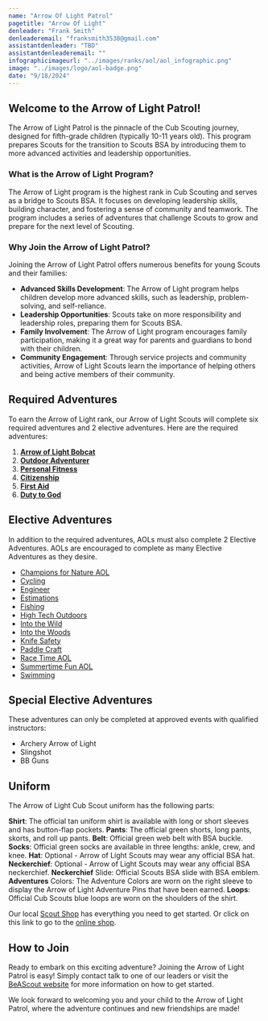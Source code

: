 ```yaml
---
name: "Arrow Of Light Patrol"
pagetitle: "Arrow Of Light"
denleader: "Frank Smith"
denleaderemail: "franksmith3538@gmail.com"
assistantdenleader: "TBD"
assistantdenleaderemail: ""
infographicimageurl: "../images/ranks/aol/aol_infographic.png"
image: "../images/logo/aol-badge.png"
date: "9/18/2024"
---
```

## Welcome to the Arrow of Light Patrol!

The Arrow of Light Patrol is the pinnacle of the Cub Scouting journey, designed for fifth-grade children (typically 10-11 years old). This program prepares Scouts for the transition to Scouts BSA by introducing them to more advanced activities and leadership opportunities.

### What is the Arrow of Light Program?

The Arrow of Light program is the highest rank in Cub Scouting and serves as a bridge to Scouts BSA. It focuses on developing leadership skills, building character, and fostering a sense of community and teamwork. The program includes a series of adventures that challenge Scouts to grow and prepare for the next level of Scouting.

### Why Join the Arrow of Light Patrol?

Joining the Arrow of Light Patrol offers numerous benefits for young Scouts and their families:

- **Advanced Skills Development**: The Arrow of Light program helps children develop more advanced skills, such as leadership, problem-solving, and self-reliance.
- **Leadership Opportunities**: Scouts take on more responsibility and leadership roles, preparing them for Scouts BSA.
- **Family Involvement**: The Arrow of Light program encourages family participation, making it a great way for parents and guardians to bond with their children.
- **Community Engagement**: Through service projects and community activities, Arrow of Light Scouts learn the importance of helping others and being active members of their community.

## Required Adventures

To earn the Arrow of Light rank, our Arrow of Light Scouts will complete six required adventures and 2 elective adventures. Here are the required adventures:

1. [**Arrow of Light Bobcat**](https://www.scouting.org/cub-scout-adventures/bobcat-arrow-of-light/)
2. [**Outdoor Adventurer**](https://www.scouting.org/cub-scout-adventures/outdoor-adventurer/)
3. [**Personal Fitness**](https://www.scouting.org/cub-scout-adventures/personal-fitness/)
4. [**Citizenship**](https://www.scouting.org/cub-scout-adventures/citizenship/)
5. [**First Aid**](https://www.scouting.org/cub-scout-adventures/first-aid/)
6. [**Duty to God**](https://www.scouting.org/cub-scout-adventures/duty-to-god/)

## Elective Adventures

In addition to the required adventures, AOLs must also complete 2 Elective Adventures. AOLs are encouraged to complete as many Elective Adventures as they desire.

- [Champions for Nature AOL](https://www.scouting.org/cub-scout-adventures/champions-for-nature-aol/)
- [Cycling](https://www.scouting.org/cub-scout-adventures/cycling/)
- [Engineer](https://www.scouting.org/cub-scout-adventures/engineer/)
- [Estimations](https://www.scouting.org/cub-scout-adventures/estimations/)
- [Fishing](https://www.scouting.org/cub-scout-adventures/fishing/)
- [High Tech Outdoors](https://www.scouting.org/cub-scout-adventures/high-tech-outdoors/)
- [Into the Wild](https://www.scouting.org/cub-scout-adventures/into-the-wild/)
- [Into the Woods](https://www.scouting.org/cub-scout-adventures/into-the-woods/)
- [Knife Safety](https://www.scouting.org/cub-scout-adventures/knife-safety/)
- [Paddle Craft](https://www.scouting.org/cub-scout-adventures/paddle-craft/)
- [Race Time AOL](https://www.scouting.org/cub-scout-adventures/race-time-aol/)
- [Summertime Fun AOL](https://www.scouting.org/cub-scout-adventures/summertime-fun-aol/)
- [Swimming](https://www.scouting.org/cub-scout-adventures/swimming/)

## Special Elective Adventures

These adventures can only be completed at approved events with qualified instructors:

- Archery Arrow of Light
- Slingshot
- BB Guns

## Uniform

The Arrow of Light Cub Scout uniform has the following parts:

**Shirt**: The official tan uniform shirt is available with long or short sleeves and has button-flap pockets.
**Pants**: The official green shorts, long pants, skorts, and roll up pants.
**Belt**: Official green web belt with BSA buckle.
**Socks**: Official green socks are available in three lengths: ankle, crew, and knee.
**Hat**: Optional - Arrow of Light Scouts may wear any official BSA hat.
**Neckerchief**: Optional - Arrow of Light Scouts may wear any official BSA neckerchief.
**Neckerchief** Slide: Official Scouts BSA slide with BSA emblem.
**Adventures** Colors: The Adventure Colors are worn on the right sleeve to display the Arrow of Light Adventure Pins that have been earned.
**Loops**: Official Cub Scouts blue loops are worn on the shoulders of the shirt.

Our local [Scout Shop](https://www.bing.com/search?pglt=513&q=troy+scout+shop&cvid=43d8bcc8c6e0485fa7dbde8ada51db3c&gs_lcrp=EgZjaHJvbWUyBggAEEUYOTIGCAEQABhAMgYIAhAAGEDSAQgyMzA1ajBqMagCALACAA&FORM=ANNTA1&PC=W099) has everything you need to get started. Or click on this link to go to the [online shop](https://www.scoutshop.org/cub-scout-arrow-of-light).

## How to Join

Ready to embark on this exciting adventure? Joining the Arrow of Light Patrol is easy! Simply contact talk to one of our leaders or visit the [BeAScout website](https://beascout.scouting.org/list/?zip=48038&program%5B%5D=pack&unitID=233029) for more information on how to get started.

We look forward to welcoming you and your child to the Arrow of Light Patrol, where the adventure continues and new friendships are made!